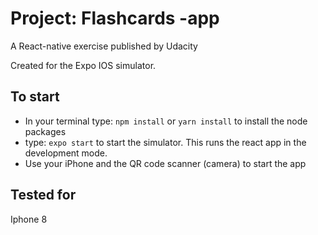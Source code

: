 # Project: Flashcards -app

A React-native exercise published by Udacity

Created for the Expo IOS simulator.

## To start 

* In your terminal type: `npm install` or `yarn install` to install the node packages
* type: `expo start` to start the simulator. This runs the react app in the development mode.
* Use your iPhone and the QR code scanner (camera) to start the app

## Tested for

Iphone 8